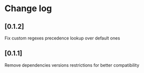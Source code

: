 # Change log

## [0.1.2]
Fix custom regexes precedence lookup over default ones

## [0.1.1]
Remove dependencies versions restrictions for better compatibility
